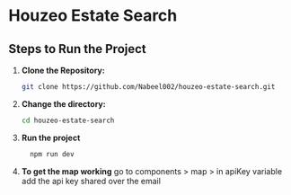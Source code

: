 # Houzeo Estate Search

## Steps to Run the Project

1. **Clone the Repository:**
   ```bash
   git clone https://github.com/Nabeel002/houzeo-estate-search.git


2. **Change the directory:**
   ```bash
   cd houzeo-estate-search


3. **Run the project**
   ```bash
     npm run dev

4. **To get the map working**
   go to components > map > in apiKey variable add the api key shared over the email
   
